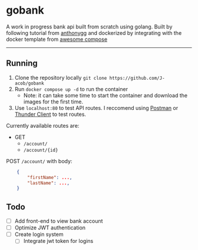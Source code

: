 # gobank

A work in progress bank api built from scratch using golang. Built by following tutorial from [anthonygg](https://github.com/anthdm/gobank) and dockerized by integrating with the docker template from [awesome compose](https://github.com/docker/awesome-compose/tree/master/nginx-golang-postgres)

---

## Running

1. Clone the repository locally `git clone https://github.com/J-acob/gobank`
2. Run `docker compose up -d` to run the container
    - Note: it can take some time to start the container and download the images for the first time.
3. Use `localhost:80` to test API routes. I reccomend using [Postman](https://www.postman.com/) or [Thunder Client](https://marketplace.visualstudio.com/items?itemName=rangav.vscode-thunder-client) to test routes.

Currently available routes are:

- GET
  - `/account/`
  - `/account/{id}`

POST 
  `/account/` with body:

```json
    {
        "firstName": ...,
        "lastName": ...,
    }
```

## Todo

- [ ] Add front-end to view bank account
- [ ] Optimize JWT authentication
- [ ] Create login system
  - [ ] Integrate jwt token for logins